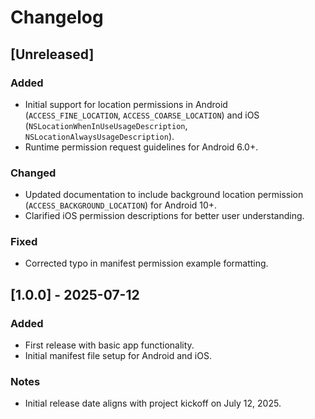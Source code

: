 # Changelog

## [Unreleased]
### Added
- Initial support for location permissions in Android (`ACCESS_FINE_LOCATION`, `ACCESS_COARSE_LOCATION`) and iOS (`NSLocationWhenInUseUsageDescription`, `NSLocationAlwaysUsageDescription`).
- Runtime permission request guidelines for Android 6.0+.

### Changed
- Updated documentation to include background location permission (`ACCESS_BACKGROUND_LOCATION`) for Android 10+.
- Clarified iOS permission descriptions for better user understanding.

### Fixed
- Corrected typo in manifest permission example formatting.

## [1.0.0] - 2025-07-12
### Added
- First release with basic app functionality.
- Initial manifest file setup for Android and iOS.

### Notes
- Initial release date aligns with project kickoff on July 12, 2025.
